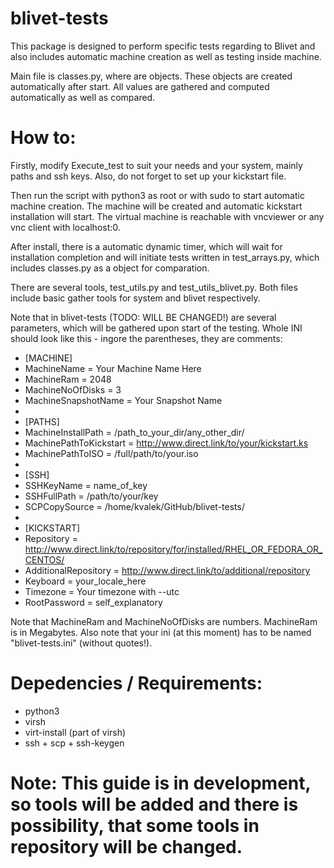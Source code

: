 # blivet-tests

This package is designed to perform specific tests regarding to Blivet and also includes automatic machine creation as well as testing inside machine.

Main file is classes.py, where are objects. These objects are created automatically after start. All values are gathered and computed automatically as well as compared.

# How to:
Firstly, modify Execute_test to suit your needs and your system, mainly paths and ssh keys. Also, do not forget to set up your kickstart file.

Then run the script with python3 as root or with sudo to start automatic machine creation. The machine will be created and automatic kickstart installation will start. The virtual machine is reachable with vncviewer or any vnc client with localhost:0.

After install, there is a automatic dynamic timer, which will wait for installation completion and will initiate tests written in test_arrays.py, which includes classes.py as a object for comparation.

There are several tools, test_utils.py and test_utils_blivet.py. Both files include basic gather tools for system and blivet respectively.

Note that in blivet-tests (TODO: WILL BE CHANGED!) are several parameters, which will be gathered upon start of the testing. Whole INI should look like this - ingore the parentheses, they are comments:
* [MACHINE]
* MachineName = Your Machine Name Here
* MachineRam = 2048
* MachineNoOfDisks = 3
* MachineSnapshotName = Your Snapshot Name
* 
* [PATHS]
* MachineInstallPath = /path_to_your_dir/any_other_dir/
* MachinePathToKickstart = http://www.direct.link/to/your/kickstart.ks
* MachinePathToISO = /full/path/to/your.iso
* 
* [SSH]
* SSHKeyName = name_of_key
* SSHFullPath = /path/to/your/key
* SCPCopySource = /home/kvalek/GitHub/blivet-tests/
* 
* [KICKSTART]
* Repository = http://www.direct.link/to/repository/for/installed/RHEL_OR_FEDORA_OR_CENTOS/
* AdditionalRepository = http://www.direct.link/to/additional/repository
* Keyboard = your_locale_here
* Timezone = Your timezone with --utc
* RootPassword = self_explanatory

Note that MachineRam and MachineNoOfDisks are numbers. MachineRam is in Megabytes. Also note that your ini (at this moment) has to be named "blivet-tests.ini" (without quotes!).

# Depedencies / Requirements:
* python3
* virsh
* virt-install (part of virsh)
* ssh + scp + ssh-keygen

# Note: This guide is in development, so tools will be added and there is possibility, that some tools in repository will be changed.

